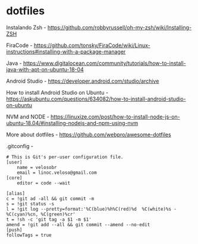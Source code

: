 # dotfiles

Instalando Zsh - https://github.com/robbyrussell/oh-my-zsh/wiki/Installing-ZSH

FiraCode - https://github.com/tonsky/FiraCode/wiki/Linux-instructions#installing-with-a-package-manager

Java - https://www.digitalocean.com/community/tutorials/how-to-install-java-with-apt-on-ubuntu-18-04

Android Studio - https://developer.android.com/studio/archive

How to install Android Studio on Ubuntu - https://askubuntu.com/questions/634082/how-to-install-android-studio-on-ubuntu

NVM and NODE - https://linuxize.com/post/how-to-install-node-js-on-ubuntu-18.04/#installing-nodejs-and-npm-using-nvm

More about dotfiles - https://github.com/webpro/awesome-dotfiles

.gitconfig - 


```gitconfig
# This is Git's per-user configuration file.
[user]
	name = velosobr
	email = linoc.veloso@gmail.com
[core]
	editor = code --wait

[alias]
c = !git ad -all && git commit -m
s = !git status -s
l = !git log --pretty=format:'%C(blue)%h%C(red)%d  %C(white)%s - %C(cyan)%cn, %C(green)%cr'
t = !sh -c 'git tag -a $1 -m $1'
amend = !git add --all && git commit --amend --no-edit
[push]
followTags = true
```
